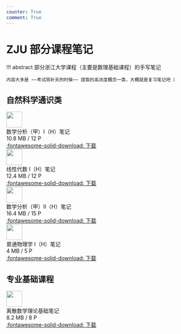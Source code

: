 ```yaml
---
counter: True
comment: True
---
```


# ZJU 部分课程笔记

!!! abstract
    部分浙江大学课程（主要是数理基础课程）的手写笔记

    内容大多是 ~~考试周补天的时候~~ 提取的高浓度概念一类，大概就是复习笔记吧（

## 自然科学通识类

<div class="card file-block" markdown="1">
<div class="file-icon"><img src="/assets/images/pdf.svg" style="height: 3em;"></div>
<div class="file-body">
<div class="file-title">数学分析（甲）I（H）笔记</div>
<div class="file-meta">10.8 MB / 12 P</div>
</div>
<a class="down-button" target="_blank" href="/assets/files/数学分析（甲）I（H）笔记.pdf" markdown="1">:fontawesome-solid-download: 下载</a>
</div>

<div class="card file-block" markdown="1">
<div class="file-icon"><img src="/assets/images/pdf.svg" style="height: 3em;"></div>
<div class="file-body">
<div class="file-title">线性代数 I（H）笔记</div>
<div class="file-meta">12.4 MB / 12 P</div>
</div>
<a class="down-button" target="_blank" href="/assets/files/线性代数 I（H）笔记.pdf" markdown="1">:fontawesome-solid-download: 下载</a>
</div>

<div class="card file-block" markdown="1">
<div class="file-icon"><img src="/assets/images/pdf.svg" style="height: 3em;"></div>
<div class="file-body">
<div class="file-title">数学分析（甲）II（H）笔记</div>
<div class="file-meta">16.4 MB / 15 P</div>
</div>
<a class="down-button" target="_blank" href="/assets/files/数学分析（甲）II（H）笔记.pdf" markdown="1">:fontawesome-solid-download: 下载</a>
</div>

<div class="card file-block" markdown="1">
<div class="file-icon"><img src="/assets/images/pdf.svg" style="height: 3em;"></div>
<div class="file-body">
<div class="file-title">普通物理学 I（H）笔记</div>
<div class="file-meta">4 MB / 5 P</div>
</div>
<a class="down-button" target="_blank" href="/assets/files/普通物理学 I（H）笔记.pdf" markdown="1">:fontawesome-solid-download: 下载</a>
</div>


## 专业基础课程
<div class="card file-block" markdown="1">
<div class="file-icon"><img src="/assets/images/pdf.svg" style="height: 3em;"></div>
<div class="file-body">
<div class="file-title">离散数学理论基础笔记</div>
<div class="file-meta">8.2 MB / 8 P</div>
</div>
<a class="down-button" target="_blank" href="/assets/files/离散数学理论基础笔记.pdf" markdown="1">:fontawesome-solid-download: 下载</a>
</div>